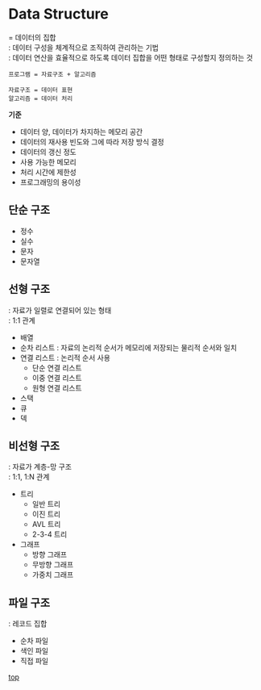 # Data Structure    
= 데이터의 집합     
: 데이터 구성을 체계적으로 조직하여 관리하는 기법        
: 데이터 연산을 효율적으로 하도록 데이터 집합을 어떤 형태로 구성할지 정의하는 것     


```
프로그램 = 자료구조 + 알고리즘

자료구조 = 데이터 표현  
알고리즘 = 데이터 처리
```

**기준**  
- 데이터 양, 데이터가 차지하는 메모리 공간
- 데이터의 재사용 빈도와 그에 따라 저장 방식 결정
- 데이터의 갱신 정도
- 사용 가능한 메모리
- 처리 시간에 제한성
- 프로그래밍의 용이성



## 단순 구조
- 정수
- 실수
- 문자
- 문자열



## 선형 구조
: 자료가 일렬로 연결되어 있는 형태  
: 1:1 관계

- 배열
- 순차 리스트 : 자료의 논리적 순서가 메모리에 저장되는 물리적 순서와 일치
- 연결 리스트 : 논리적 순서 사용
    - 단순 연결 리스트
    - 이중 연결 리스트
    - 원형 연결 리스트
- 스택
- 큐
- 덱



## 비선형 구조
: 자료가 계층-망 구조   
: 1:1, 1:N 관계  

- 트리
    - 일반 트리
    - 이진 트리
    - AVL 트리
    - 2-3-4 트리
- 그래프
    - 방향 그래프
    - 무방향 그래프
    - 가중치 그래프



## 파일 구조
: 레코드 집합

- 순차 파일
- 색인 파일
- 직접 파일



[top](#)
